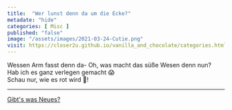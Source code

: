 ```yaml
--- 
title:  "Wer lunst denn da um die Ecke?"
metadate: "hide"
categories: [ Misc ]
published: "false"
image: "/assets/images/2021-03-24-Cutie.png"
visit: https://closer2u.github.io/vanilla_and_chocolate/categories.html#misc
---
```


Wessen Arm fasst denn da- Oh, was macht das süße Wesen denn nun?\
Hab ich es ganz verlegen gemacht 😱\
Schau nur, wie es rot wird 🙈!

***

[Gibt's was Neues?](https://github.com/Closer2U)